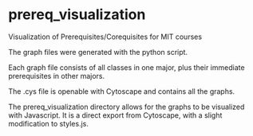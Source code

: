 # prereq_visualization
Visualization of Prerequisites/Corequisites for MIT courses

The graph files were generated with the python script.

Each graph file consists of all classes in one major, plus their immediate prerequisites in other majors. 

The .cys file is openable with Cytoscape and contains all the graphs. 

The prereq_visualization directory allows for the graphs to be visualized with Javascript. It is a direct export from Cytoscape, with a slight modification to styles.js.
